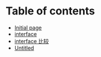 # Table of contents

* [Initial page](README.md)
* [interface](interface.md)
* [interface 比较](interface-bi-jiao.md)
* [Untitled](untitled.md)

